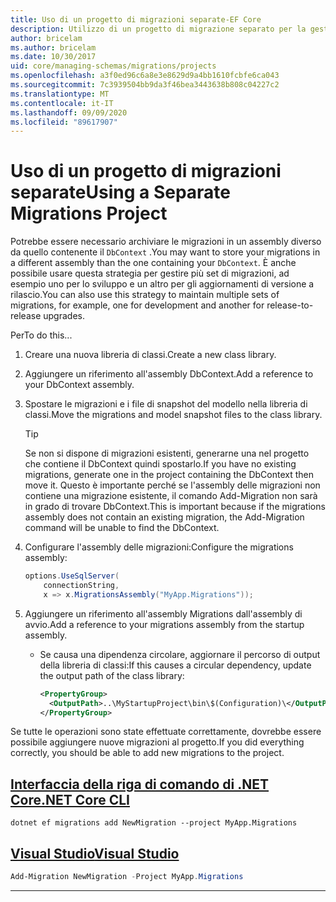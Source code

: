 ```yaml
---
title: Uso di un progetto di migrazioni separate-EF Core
description: Utilizzo di un progetto di migrazione separato per la gestione degli schemi di database con Entity Framework Core
author: bricelam
ms.author: bricelam
ms.date: 10/30/2017
uid: core/managing-schemas/migrations/projects
ms.openlocfilehash: a3f0ed96c6a8e3e8629d9a4bb1610fcbfe6ca043
ms.sourcegitcommit: 7c3939504bb9da3f46bea3443638b808c04227c2
ms.translationtype: MT
ms.contentlocale: it-IT
ms.lasthandoff: 09/09/2020
ms.locfileid: "89617907"
---
```

# <a name="using-a-separate-migrations-project"></a><span data-ttu-id="64a7b-103">Uso di un progetto di migrazioni separate</span><span class="sxs-lookup"><span data-stu-id="64a7b-103">Using a Separate Migrations Project</span></span>

<span data-ttu-id="64a7b-104">Potrebbe essere necessario archiviare le migrazioni in un assembly diverso da quello contenente il `DbContext` .</span><span class="sxs-lookup"><span data-stu-id="64a7b-104">You may want to store your migrations in a different assembly than the one containing your `DbContext`.</span></span> <span data-ttu-id="64a7b-105">È anche possibile usare questa strategia per gestire più set di migrazioni, ad esempio uno per lo sviluppo e un altro per gli aggiornamenti di versione a rilascio.</span><span class="sxs-lookup"><span data-stu-id="64a7b-105">You can also use this strategy to maintain multiple sets of migrations, for example, one for development and another for release-to-release upgrades.</span></span>

<span data-ttu-id="64a7b-106">Per</span><span class="sxs-lookup"><span data-stu-id="64a7b-106">To do this...</span></span>

1. <span data-ttu-id="64a7b-107">Creare una nuova libreria di classi.</span><span class="sxs-lookup"><span data-stu-id="64a7b-107">Create a new class library.</span></span>

2. <span data-ttu-id="64a7b-108">Aggiungere un riferimento all'assembly DbContext.</span><span class="sxs-lookup"><span data-stu-id="64a7b-108">Add a reference to your DbContext assembly.</span></span>

3. <span data-ttu-id="64a7b-109">Spostare le migrazioni e i file di snapshot del modello nella libreria di classi.</span><span class="sxs-lookup"><span data-stu-id="64a7b-109">Move the migrations and model snapshot files to the class library.</span></span>
   > [!TIP]
   > <span data-ttu-id="64a7b-110">Se non si dispone di migrazioni esistenti, generarne una nel progetto che contiene il DbContext quindi spostarlo.</span><span class="sxs-lookup"><span data-stu-id="64a7b-110">If you have no existing migrations, generate one in the project containing the DbContext then move it.</span></span>
   > <span data-ttu-id="64a7b-111">Questo è importante perché se l'assembly delle migrazioni non contiene una migrazione esistente, il comando Add-Migration non sarà in grado di trovare DbContext.</span><span class="sxs-lookup"><span data-stu-id="64a7b-111">This is important because if the migrations assembly does not contain an existing migration, the Add-Migration command will be unable to find the DbContext.</span></span>

4. <span data-ttu-id="64a7b-112">Configurare l'assembly delle migrazioni:</span><span class="sxs-lookup"><span data-stu-id="64a7b-112">Configure the migrations assembly:</span></span>

   ``` csharp
   options.UseSqlServer(
       connectionString,
       x => x.MigrationsAssembly("MyApp.Migrations"));
   ```

5. <span data-ttu-id="64a7b-113">Aggiungere un riferimento all'assembly Migrations dall'assembly di avvio.</span><span class="sxs-lookup"><span data-stu-id="64a7b-113">Add a reference to your migrations assembly from the startup assembly.</span></span>
   * <span data-ttu-id="64a7b-114">Se causa una dipendenza circolare, aggiornare il percorso di output della libreria di classi:</span><span class="sxs-lookup"><span data-stu-id="64a7b-114">If this causes a circular dependency, update the output path of the class library:</span></span>

     ``` xml
     <PropertyGroup>
       <OutputPath>..\MyStartupProject\bin\$(Configuration)\</OutputPath>
     </PropertyGroup>
     ```

<span data-ttu-id="64a7b-115">Se tutte le operazioni sono state effettuate correttamente, dovrebbe essere possibile aggiungere nuove migrazioni al progetto.</span><span class="sxs-lookup"><span data-stu-id="64a7b-115">If you did everything correctly, you should be able to add new migrations to the project.</span></span>

## <a name="net-core-cli"></a>[<span data-ttu-id="64a7b-116">Interfaccia della riga di comando di .NET Core</span><span class="sxs-lookup"><span data-stu-id="64a7b-116">.NET Core CLI</span></span>](#tab/dotnet-core-cli)

```dotnetcli
dotnet ef migrations add NewMigration --project MyApp.Migrations
```

## <a name="visual-studio"></a>[<span data-ttu-id="64a7b-117">Visual Studio</span><span class="sxs-lookup"><span data-stu-id="64a7b-117">Visual Studio</span></span>](#tab/vs)

``` powershell
Add-Migration NewMigration -Project MyApp.Migrations
```

***
